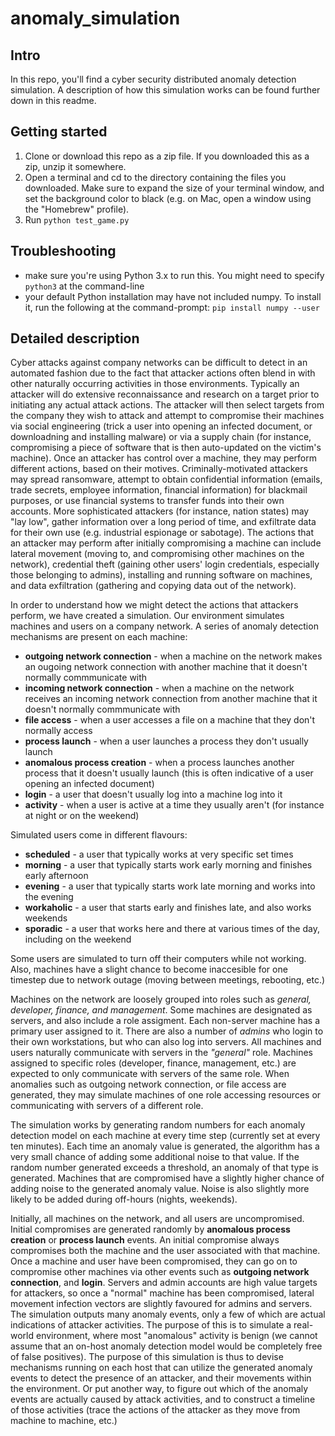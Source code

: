 # anomaly_simulation

## Intro
In this repo, you'll find a cyber security distributed anomaly detection simulation. A description of how this simulation works can be found further down in this readme.

## Getting started
1. Clone or download this repo as a zip file. If you downloaded this as a zip, unzip it somewhere.
2. Open a terminal and cd to the directory containing the files you downloaded. Make sure to expand the size of your terminal window, and set the background color to black (e.g. on Mac, open a window using the "Homebrew" profile).
3. Run `python test_game.py`

## Troubleshooting
- make sure you're using Python 3.x to run this. You might need to specify `python3` at the command-line
- your default Python installation may have not included numpy. To install it, run the following at the command-prompt:
`pip install numpy --user`

## Detailed description
Cyber attacks against company networks can be difficult to detect in an automated fashion due to the fact that attacker actions often blend in with other naturally occurring activities in those environments. Typically an attacker will do extensive reconnaissance and research on a target prior to initiating any actual attack actions. The attacker will then select targets from the company they wish to attack and attempt to compromise their machines via social engineering (trick a user into opening an infected document, or downloadning and installing malware) or via a supply chain (for instance, compromising a piece of software that is then auto-updated on the victim's machine). Once an attacker has control over a machine, they may perform different actions, based on their motives. Criminally-motivated attackers may spread ransomware, attempt to obtain confidential information (emails, trade secrets, employee information, financial information) for blackmail purposes, or use financial systems to transfer funds into their own accounts. More sophisticated attackers (for instance, nation states) may "lay low", gather information over a long period of time, and exfiltrate data for their own use (e.g. industrial espionage or sabotage). The actions that an attacker may perform after initially compromising a machine can include lateral movement (moving to, and compromising other machines on the network), credential theft (gaining other users' login credentials, especially those belonging to admins), installing and running software on machines, and data exfiltration (gathering and copying data out of the network).

In order to understand how we might detect the actions that attackers perform, we have created a simulation. Our environment simulates machines and users on a company network. A series of anomaly detection mechanisms are present on each machine:
- **outgoing network connection** - when a machine on the network makes an ougoing network connection with another machine that it doesn't normally commmunicate with
- **incoming network connection** - when a machine on the network receives an incoming network connection from another machine that it doesn't normally commmunicate with
- **file access** - when a user accesses a file on a machine that they don't normally access
- **process launch** - when a user launches a process they don't usually launch
- **anomalous process creation** - when a process launches another process that it doesn't usually launch (this is often indicative of a user opening an infected document)
- **login** - a user that doesn't usually log into a machine log into it
- **activity** - when a user is active at a time they usually aren't (for instance at night or on the weekend)

Simulated users come in different flavours:
- **scheduled** - a user that typically works at very specific set times
- **morning** - a user that typically starts work early morning and finishes early afternoon
- **evening** - a user that typically starts work late morning and works into the evening
- **workaholic** - a user that starts early and finishes late, and also works weekends
- **sporadic** - a user that works here and there at various times of the day, including on the weekend

Some users are simulated to turn off their computers while not working. Also, machines have a slight chance to become inaccesible for one timestep due to network outage (moving between meetings, rebooting, etc.)

Machines on the network are loosely grouped into roles such as *general, developer, finance, and management*. Some machines are designated as servers, and also include a role assigment. Each non-server machine has a primary user assigned to it. There are also a number of *admins* who login to their own workstations, but who can also log into servers. All machines and users naturally communicate with servers in the *"general"* role. Machines assigned to specific roles (developer, finance, management, etc.) are expected to only communicate with servers of the same role. When anomalies such as outgoing network connection, or file access are generated, they may simulate machines of one role accessing resources or communicating with servers of a different role.

The simulation works by generating random numbers for each anomaly detection model on each machine at every time step (currently set at every ten minutes). Each time an anomaly value is generated, the algorithm has a very small chance of adding some additional noise to that value. If the random number generated exceeds a threshold, an anomaly of that type is generated. Machines that are compromised have a slightly higher chance of adding noise to the generated anomaly value. Noise is also slightly more likely to be added during off-hours (nights, weekends).

Initially, all machines on the network, and all users are uncompromised. Initial compromises are generated randomly by **anomalous process creation** or **process launch** events. An initial compromise always compromises both the machine and the user associated with that machine. Once a machine and user have been compromised, they can go on to compromise other machines via other events such as **outgoing network connection**, and **login**. Servers and admin accounts are high value targets for attackers, so once a "normal" machine has been compromised, lateral movement infection vectors are slightly favoured for admins and servers. The simulation outputs many anomaly events, only a few of which are actual indications of attacker activities. The purpose of this is to simulate a real-world environment, where most "anomalous" activity is benign (we cannot assume that an on-host anomaly detection model would be completely free of false positives). The purpose of this simulation is thus to devise mechanisms running on each host that can utilize the generated anomaly events to detect the presence of an attacker, and their movements within the environment. Or put another way, to figure out which of the anomaly events are actually caused by attack activities, and to construct a timeline of those activities (trace the actions of the attacker as they move from machine to machine, etc.)
